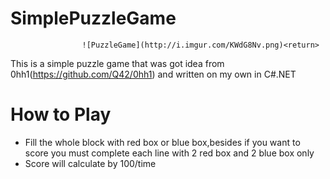 # SimplePuzzleGame
					![PuzzleGame](http://i.imgur.com/KWdG8Nv.png)<return>
This is a simple puzzle game that was got idea from 0hh1(https://github.com/Q42/0hh1) and written on my own in C#.NET 

# How to Play
- Fill the whole block with red box or blue box,besides if you want to score you must complete each line with 2 red box and 2 blue box only
- Score will calculate by 100/time